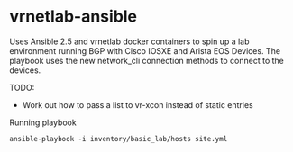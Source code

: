 # vrnetlab-ansible

Uses Ansible 2.5 and vrnetlab docker containers to spin up a lab environment running BGP with Cisco IOSXE and Arista EOS Devices.
The playbook uses the new network_cli connection methods to connect to the devices.

TODO:
 - Work out how to pass a list to vr-xcon instead of static entries


Running playbook

```
ansible-playbook -i inventory/basic_lab/hosts site.yml
```
